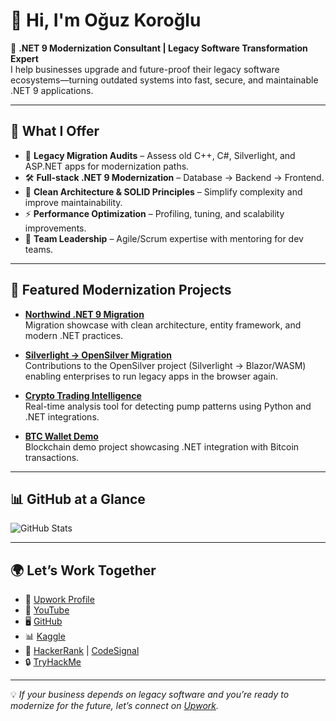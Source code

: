# 👋 Hi, I'm Oğuz Koroğlu  

🚀 **.NET 9 Modernization Consultant | Legacy Software Transformation Expert**  
I help businesses upgrade and future-proof their legacy software ecosystems—turning outdated systems into fast, secure, and maintainable .NET 9 applications.  

---

## 💼 What I Offer
- 🔄 **Legacy Migration Audits** – Assess old C++, C#, Silverlight, and ASP.NET apps for modernization paths.  
- 🛠️ **Full-stack .NET 9 Modernization** – Database → Backend → Frontend.  
- 🧩 **Clean Architecture & SOLID Principles** – Simplify complexity and improve maintainability.  
- ⚡ **Performance Optimization** – Profiling, tuning, and scalability improvements.  
- 👥 **Team Leadership** – Agile/Scrum expertise with mentoring for dev teams.  

---

## 📌 Featured Modernization Projects
- [**Northwind .NET 9 Migration**](https://github.com/ogu83/NorthwindModernization)  
  Migration showcase with clean architecture, entity framework, and modern .NET practices.  

- [**Silverlight → OpenSilver Migration**](https://github.com/OpenSilver/OpenSilver)  
  Contributions to the OpenSilver project (Silverlight → Blazor/WASM) enabling enterprises to run legacy apps in the browser again.  

- [**Crypto Trading Intelligence**](https://github.com/ogu83/binance-pump-detector)  
  Real-time analysis tool for detecting pump patterns using Python and .NET integrations.  

- [**BTC Wallet Demo**](https://github.com/ogu83/btc-wallet)  
  Blockchain demo project showcasing .NET integration with Bitcoin transactions.  

---

## 📊 GitHub at a Glance
![GitHub Stats](https://github-readme-stats.vercel.app/api?username=ogu83&show_icons=true&theme=dark)

---

## 🌍 Let’s Work Together
- 💼 [Upwork Profile](https://www.upwork.com/freelancers/~016283d4fcd180d334)  
- 🎥 [YouTube](https://www.youtube.com/channel/UCTNBKXpwWwnlXxDYUaNz3Qw)  
- 🖥️ [GitHub](https://github.com/ogu83)  
- 📊 [Kaggle](https://www.kaggle.com/oguzkoroglu/)  
- 💬 [HackerRank](https://www.hackerrank.com/oguzkoroglu) | [CodeSignal](https://app.codesignal.com/profile/ogu83)  
- 🔒 [TryHackMe](https://tryhackme.com/p/ogu)  

---

💡 *If your business depends on legacy software and you’re ready to modernize for the future, let’s connect on [Upwork](https://www.upwork.com/freelancers/~016283d4fcd180d334).*  
